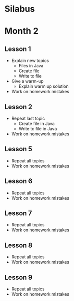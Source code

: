 # Silabus

# Month 2

## Lesson 1
- Explain new topics
  - Files in Java
  - Create file
  - Write to file
- Give a warm-up
  - Explain warm up solution
- Work on homework mistakes

## Lesson 2
- Repeat last topic
  - Create file in Java
  - Write to file in Java
- Work on homework mistakes

## Lesson 5
- Repeat all topics
- Work on homework mistakes

## Lesson 6
- Repeat all topics
- Work on homework mistakes

## Lesson 7
- Repeat all topics
- Work on homework mistakes

## Lesson 8
- Repeat all topics
- Work on homework mistakes

## Lesson 9
- Repeat all topics
- Work on homework mistakes

